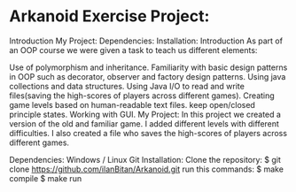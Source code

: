 # Arkanoid Exercise Project:
Introduction
My Project:
Dependencies:
Installation:
Introduction
As part of an OOP course we were given a task to teach us different elements:

Use of polymorphism and inheritance.
Familiarity with basic design patterns in OOP such as decorator, observer and factory design patterns.
Using java collections and data structures.
Using Java I/O to read and write files(saving the high-scores of players across different games).
Creating game levels based on human-readable text files.
keep open/closed principle states.
Working with GUI.
My Project:
In this project we created a version of the old and familiar game. I added different levels with different difficulties. I also created a file who saves the high-scores of players across different games.

Dependencies:
Windows / Linux
Git
Installation:
Clone the repository:
$ git clone https://github.com/ilanBitan/Arkanoid.git
run this commands:
$ make compile
$ make run
